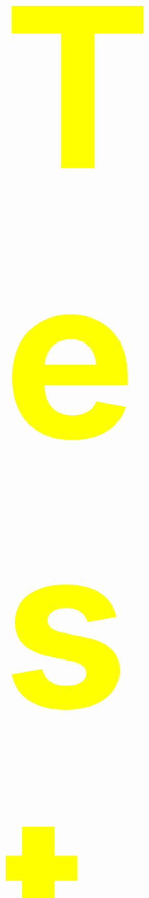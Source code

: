 <head>
<style> 
h1 {
  color: yellow;
  font-size: 700px;
  }
h2 {
  color: blue;
  }
  
</style>
</head>

<body>
<h1> Test Website </h1>

<h2> Hijack </h2> 
  
  <p1> There's a record thief on the loose...</p1>
  
  <img src="https://assets.bigcartel.com/theme_images/48831257/hijack_2_%281%29.png?auto=format&fit=max&h=500&w=1800" alt="Hijack Logo">
  
  <p2> See our socials below:</p2> 
  <ul>
<li> Check out our instagram here: <a href="https://www.instagram.com/hijack_records/" target="_blank"> </a> </li>
<li> Check out our facebook here: <a href="https://www.facebook.com/hijackedinburgh/" target="_blank"> </a> </li>
</ul>

<p3> LATEST MIXES </p3>
<ul>
<li> Dunks' latest mix <a href="https://soundcloud.com/dunks808/dunking-n-munching-mcvities" target="_blank"> </a> 
</body>
